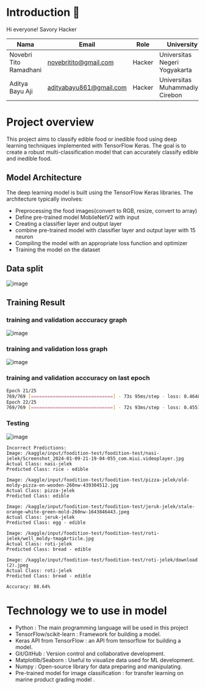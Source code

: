 # Introduction 👋

Hi everyone! Savory Hacker

| Nama | Email | Role | University | LinkedIn |
| ---      | ---       | ---       | ---       | ---       |
| Novebri Tito Ramadhani | novebritito@gmail.com | Hacker | Universitas Negeri Yogyakarta | [![text](https://img.shields.io/badge/LinkedIn-0077B5?style=for-the-badge&logo=linkedin&logoColor=white)](https://www.linkedin.com/in/novebri-tito-ramadhani/) |
| Aditya Bayu Aji | adityabayu861@gmail.com | Hacker | Universitas Muhammadiyah Cirebon | [![text](https://img.shields.io/badge/LinkedIn-0077B5?style=for-the-badge&logo=linkedin&logoColor=white)](https://www.linkedin.com/in/iniadittt/) |

# Project overview

This project aims to classify edible food or inedible food using deep learning techniques implemented with TensorFlow Keras. The goal is to create a robust multi-classification model that can accurately classify edible and inedible food.

## Model Architecture

The deep learning model is built using the TensorFlow Keras libraries. The architecture typically involves:

- Preprocessing the food images(convert to RGB, resize, convert to array)
- Define pre-trained model MobileNetV2 with input
- Creating a classifier layer and output layer
- combine pre-trained model with classifier layer and output layer with 15 neuron
- Compiling the model with an appropriate loss function and optimizer
- Training the model on the dataset

## Data split
![image](https://github.com/Savory-Team/foodition-edible-food-classification/assets/97221880/8d6f8541-5860-4f19-9d72-2e3d42d325d2)



## Training Result
### training and validation acccuracy graph
![image](https://github.com/Savory-Team/foodition-edible-food-classification/assets/97221880/5b400acd-4f6c-4de9-8861-7ba4a5ef7bf5)



### training and validation loss graph
![image](https://github.com/Savory-Team/foodition-edible-food-classification/assets/97221880/fabe835e-e958-47c3-8ecf-8c92be830c44)




### training and validation acccuracy on last epoch
```bash
Epoch 21/25
769/769 [==============================] - 73s 95ms/step - loss: 0.4648 - accuracy: 0.8301 - val_loss: 0.6558 - val_accuracy: 0.8547 - lr: 1.3534e-04
Epoch 22/25
769/769 [==============================] - 72s 93ms/step - loss: 0.4551 - accuracy: 0.8370 - val_loss: 0.6658 - val_accuracy: 0.8547 - lr: 1.2246e-04
```
### Testing
![image](https://github.com/Savory-Team/foodition-edible-food-classification/assets/97221880/29d1edc0-da78-451b-b088-6c0b2733f533)

```
Incorrect Predictions:
Image: /kaggle/input/foodition-test/foodition-test/nasi-jelek/Screenshot_2024-01-09-21-19-04-055_com.miui.videoplayer.jpg
Actual Class: nasi-jelek
Predicted Class: rice - edible

Image: /kaggle/input/foodition-test/foodition-test/pizza-jelek/old-moldy-pizza-on-wooden-260nw-439304512.jpg
Actual Class: pizza-jelek
Predicted Class: edible

Image: /kaggle/input/foodition-test/foodition-test/jeruk-jelek/stale-orange-white-green-mold-260nw-1643846443.jpeg
Actual Class: jeruk-jelek
Predicted Class: egg - edible

Image: /kaggle/input/foodition-test/foodition-test/roti-jelek/well_moldy-tmagArticle.jpg
Actual Class: roti-jelek
Predicted Class: bread - edible

Image: /kaggle/input/foodition-test/foodition-test/roti-jelek/download (2).jpeg
Actual Class: roti-jelek
Predicted Class: bread - edible

Accuracy: 88.64%
```


# Technology we to use in model
- Python : The main programming language will be used in this project 
- TensorFlow/scikit-learn : Framework for building a model.
- Keras API from TensorFlow : an API from tensorflow for building a model.
- Git/GitHub : Version control and collaborative development.
- Matplotlib/Seaborn : Useful to visualize data used for ML development.
- Numpy :  Open-source library for data preparing and manipulating.
- Pre-trained model for image classification : for transfer learning on marine product grading model .
